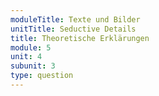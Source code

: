 ```yaml
---
moduleTitle: Texte und Bilder
unitTitle: Seductive Details
title: Theoretische Erklärungen
module: 5
unit: 4
subunit: 3
type: question
---
```



<multiplechoice id="12"></multiplechoice>